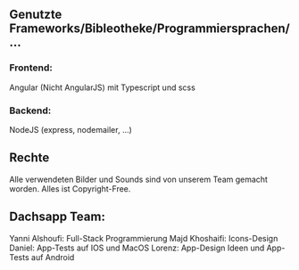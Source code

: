 ## Genutzte Frameworks/Bibleotheke/Programmiersprachen/...

### Frontend:

Angular (Nicht AngularJS) mit Typescript und scss

### Backend:

NodeJS (express, nodemailer, ...)

## Rechte

Alle verwendeten Bilder und Sounds sind von unserem Team gemacht worden. Alles ist Copyright-Free.

## Dachsapp Team:

Yanni Alshoufi: Full-Stack Programmierung
Majd Khoshaifi: Icons-Design
Daniel: App-Tests auf IOS und MacOS
Lorenz: App-Design Ideen und App-Tests auf Android
